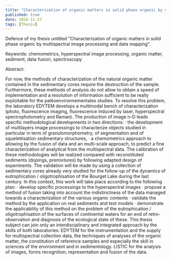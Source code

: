 ```yaml
---
title: "Characterization of organic matters in solid phase organic by multispectral image processing and data mapping thesis defence"
published: true
date: 2019-11-27
tags: [Thesis]
---
```


Defence of my thesis untitled "Characterization of organic matters in solid phase organic by multispectral image processing and data mapping".

Keywords: chemometrics, hyperspectral image processing, organic matter, sediment, data fusion, spectroscopy

Abstract:

For now, the methods of characterization of the natural organic matter contained in the sedimentary cores require the destruction of the sample. Furthermore, these methods of analysis do not allow to obtain a speed of implementation and a resolution of information sufficient to be really exploitable for the paléoenvironnementales studies. To resolve this problem, the laboratory EDYTEM develops a multimodal bench of characterization (photo, fluorescence imaging, fluorescence induced by laser, hyperspectral spectrophotometry and Raman). The production of image n-D leads specific methodological developments in two directions: · the development of multilayers image processings to characterize objects studied in particular in term of granulomorphometry, of segmentation and of squelettisation sedimentary structures, · a chemometrics approach to allowing by the fusion of data and an multi-scale approach, to predict a fine characterization of analytical from the multispectral data. The calibration of these methodologies will be realized compared with reconstituted sediments (dopings, premixtures) by following adapted design of experiments. The validation will be made by using a collection of sedimentary cores already very studied for the follow-up of the dynamics of eutrophication / oligotrophisation of the Bourget Lake during the last century. In this context, this work will take place according to the following plan: · develop specific processings to the hyperspectral images · propose a method of fusion taking into account the indistinctness of the data managed towards a characterization of the various organic contents · validate the method by the application on real sediments and test models · demonstrate the applicability of this method on the problem of the eutrophication / oligotrophisation of the surfaces of continental waters for an end of retro-observation and diagnosis of the ecological state of these. This thesis subject can join only an interdisciplinary and integrated approach by the skills of both laboratories: EDYTEM for the instrumentation and the supply for multispectral collection data, the techniques of analyses of the organic matter, the constitution of reference samples and especially the skill in sciences of the environment and in sedimentology. LISTIC for the analysis of images, forms recognition, representation and fusion of the data.

